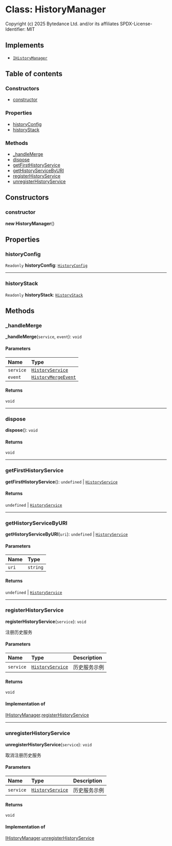 # Class: HistoryManager

Copyright (c) 2025 Bytedance Ltd. and/or its affiliates
SPDX-License-Identifier: MIT

## Implements

* [`IHistoryManager`](/en/auto-docs/free-history-plugin/interfaces/IHistoryManager.md)

## Table of contents

### Constructors

* [constructor](/en/auto-docs/free-history-plugin/classes/HistoryManager.md#constructor)

### Properties

* [historyConfig](/en/auto-docs/free-history-plugin/classes/HistoryManager.md#historyconfig)
* [historyStack](/en/auto-docs/free-history-plugin/classes/HistoryManager.md#historystack)

### Methods

* [\_handleMerge](/en/auto-docs/free-history-plugin/classes/HistoryManager.md#_handlemerge)
* [dispose](/en/auto-docs/free-history-plugin/classes/HistoryManager.md#dispose)
* [getFirstHistoryService](/en/auto-docs/free-history-plugin/classes/HistoryManager.md#getfirsthistoryservice)
* [getHistoryServiceByURI](/en/auto-docs/free-history-plugin/classes/HistoryManager.md#gethistoryservicebyuri)
* [registerHistoryService](/en/auto-docs/free-history-plugin/classes/HistoryManager.md#registerhistoryservice)
* [unregisterHistoryService](/en/auto-docs/free-history-plugin/classes/HistoryManager.md#unregisterhistoryservice)

## Constructors

### constructor

**new HistoryManager**()

## Properties

### historyConfig

`Readonly` **historyConfig**: [`HistoryConfig`](/en/auto-docs/free-history-plugin/classes/HistoryConfig.md)

***

### historyStack

`Readonly` **historyStack**: [`HistoryStack`](/en/auto-docs/free-history-plugin/classes/HistoryStack.md)

## Methods

### \_handleMerge

**\_handleMerge**(`service`, `event`): `void`

#### Parameters

| Name | Type |
| :------ | :------ |
| `service` | [`HistoryService`](/en/auto-docs/free-history-plugin/classes/HistoryService.md) |
| `event` | [`HistoryMergeEvent`](/en/auto-docs/free-history-plugin/types/HistoryMergeEvent.md) |

#### Returns

`void`

***

### dispose

**dispose**(): `void`

#### Returns

`void`

***

### getFirstHistoryService

**getFirstHistoryService**(): `undefined` | [`HistoryService`](/en/auto-docs/free-history-plugin/classes/HistoryService.md)

#### Returns

`undefined` | [`HistoryService`](/en/auto-docs/free-history-plugin/classes/HistoryService.md)

***

### getHistoryServiceByURI

**getHistoryServiceByURI**(`uri`): `undefined` | [`HistoryService`](/en/auto-docs/free-history-plugin/classes/HistoryService.md)

#### Parameters

| Name | Type |
| :------ | :------ |
| `uri` | `string` |

#### Returns

`undefined` | [`HistoryService`](/en/auto-docs/free-history-plugin/classes/HistoryService.md)

***

### registerHistoryService

**registerHistoryService**(`service`): `void`

注册历史服务

#### Parameters

| Name | Type | Description |
| :------ | :------ | :------ |
| `service` | [`HistoryService`](/en/auto-docs/free-history-plugin/classes/HistoryService.md) | 历史服务示例 |

#### Returns

`void`

#### Implementation of

[IHistoryManager](/en/auto-docs/free-history-plugin/interfaces/IHistoryManager.md).[registerHistoryService](/en/auto-docs/free-history-plugin/interfaces/IHistoryManager.md#registerhistoryservice)

***

### unregisterHistoryService

**unregisterHistoryService**(`service`): `void`

取消注册历史服务

#### Parameters

| Name | Type | Description |
| :------ | :------ | :------ |
| `service` | [`HistoryService`](/en/auto-docs/free-history-plugin/classes/HistoryService.md) | 历史服务示例 |

#### Returns

`void`

#### Implementation of

[IHistoryManager](/en/auto-docs/free-history-plugin/interfaces/IHistoryManager.md).[unregisterHistoryService](/en/auto-docs/free-history-plugin/interfaces/IHistoryManager.md#unregisterhistoryservice)
